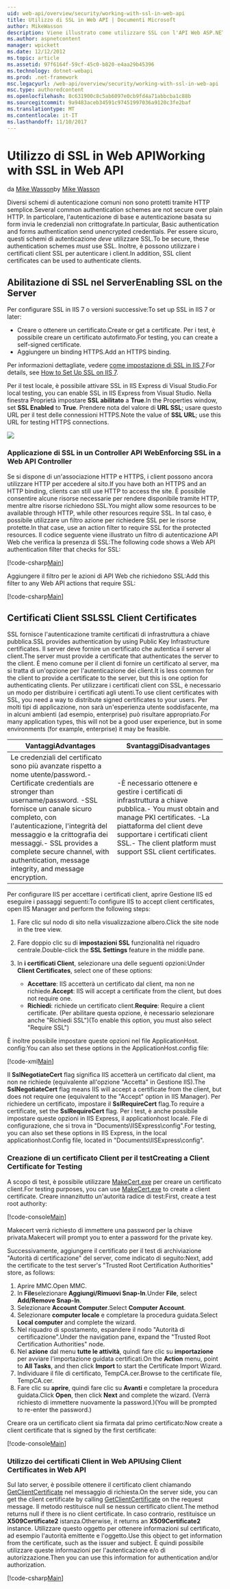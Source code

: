 ```yaml
---
uid: web-api/overview/security/working-with-ssl-in-web-api
title: Utilizzo di SSL in Web API | Documenti Microsoft
author: MikeWasson
description: Viene illustrato come utilizzare SSL con l'API Web ASP.NET, incluso l'utilizzo di certificati client SSL.
ms.author: aspnetcontent
manager: wpickett
ms.date: 12/12/2012
ms.topic: article
ms.assetid: 97f6164f-59cf-45c0-b820-e4aa29b45396
ms.technology: dotnet-webapi
ms.prod: .net-framework
msc.legacyurl: /web-api/overview/security/working-with-ssl-in-web-api
msc.type: authoredcontent
ms.openlocfilehash: 8c631900c8c5ab6097e0cb9fd4a71abbcba1c88b
ms.sourcegitcommit: 9a9483aceb34591c97451997036a9120c3fe2baf
ms.translationtype: MT
ms.contentlocale: it-IT
ms.lasthandoff: 11/10/2017
---
```

<a name="working-with-ssl-in-web-api"></a><span data-ttu-id="03eba-103">Utilizzo di SSL in Web API</span><span class="sxs-lookup"><span data-stu-id="03eba-103">Working with SSL in Web API</span></span>
====================
<span data-ttu-id="03eba-104">da [Mike Wasson](https://github.com/MikeWasson)</span><span class="sxs-lookup"><span data-stu-id="03eba-104">by [Mike Wasson](https://github.com/MikeWasson)</span></span>

<span data-ttu-id="03eba-105">Diversi schemi di autenticazione comuni non sono protetti tramite HTTP semplice.</span><span class="sxs-lookup"><span data-stu-id="03eba-105">Several common authentication schemes are not secure over plain HTTP.</span></span> <span data-ttu-id="03eba-106">In particolare, l'autenticazione di base e autenticazione basata su form invia le credenziali non crittografate.</span><span class="sxs-lookup"><span data-stu-id="03eba-106">In particular, Basic authentication and forms authentication send unencrypted credentials.</span></span> <span data-ttu-id="03eba-107">Per essere sicuro, questi schemi di autenticazione *deve* utilizzare SSL.</span><span class="sxs-lookup"><span data-stu-id="03eba-107">To be secure, these authentication schemes *must* use SSL.</span></span> <span data-ttu-id="03eba-108">Inoltre, è possono utilizzare i certificati client SSL per autenticare i client.</span><span class="sxs-lookup"><span data-stu-id="03eba-108">In addition, SSL client certificates can be used to authenticate clients.</span></span>

## <a name="enabling-ssl-on-the-server"></a><span data-ttu-id="03eba-109">Abilitazione di SSL nel Server</span><span class="sxs-lookup"><span data-stu-id="03eba-109">Enabling SSL on the Server</span></span>

<span data-ttu-id="03eba-110">Per configurare SSL in IIS 7 o versioni successive:</span><span class="sxs-lookup"><span data-stu-id="03eba-110">To set up SSL in IIS 7 or later:</span></span>

- <span data-ttu-id="03eba-111">Creare o ottenere un certificato.</span><span class="sxs-lookup"><span data-stu-id="03eba-111">Create or get a certificate.</span></span> <span data-ttu-id="03eba-112">Per i test, è possibile creare un certificato autofirmato.</span><span class="sxs-lookup"><span data-stu-id="03eba-112">For testing, you can create a self-signed certificate.</span></span>
- <span data-ttu-id="03eba-113">Aggiungere un binding HTTPS.</span><span class="sxs-lookup"><span data-stu-id="03eba-113">Add an HTTPS binding.</span></span>

<span data-ttu-id="03eba-114">Per informazioni dettagliate, vedere [come impostazione di SSL in IIS 7](https://www.iis.net/learn/manage/configuring-security/how-to-set-up-ssl-on-iis).</span><span class="sxs-lookup"><span data-stu-id="03eba-114">For details, see [How to Set Up SSL on IIS 7](https://www.iis.net/learn/manage/configuring-security/how-to-set-up-ssl-on-iis).</span></span>

<span data-ttu-id="03eba-115">Per il test locale, è possibile attivare SSL in IIS Express di Visual Studio.</span><span class="sxs-lookup"><span data-stu-id="03eba-115">For local testing, you can enable SSL in IIS Express from Visual Studio.</span></span> <span data-ttu-id="03eba-116">Nella finestra Proprietà impostare **SSL abilitato** a **True**.</span><span class="sxs-lookup"><span data-stu-id="03eba-116">In the Properties window, set **SSL Enabled** to **True**.</span></span> <span data-ttu-id="03eba-117">Prendere nota del valore di **URL SSL**; usare questo URL per il test delle connessioni HTTPS.</span><span class="sxs-lookup"><span data-stu-id="03eba-117">Note the value of **SSL URL**; use this URL for testing HTTPS connections.</span></span>

![](working-with-ssl-in-web-api/_static/image1.png)

### <a name="enforcing-ssl-in-a-web-api-controller"></a><span data-ttu-id="03eba-118">Applicazione di SSL in un Controller API Web</span><span class="sxs-lookup"><span data-stu-id="03eba-118">Enforcing SSL in a Web API Controller</span></span>

<span data-ttu-id="03eba-119">Se si dispone di un'associazione HTTP e HTTPS, i client possono ancora utilizzare HTTP per accedere al sito.</span><span class="sxs-lookup"><span data-stu-id="03eba-119">If you have both an HTTPS and an HTTP binding, clients can still use HTTP to access the site.</span></span> <span data-ttu-id="03eba-120">È possibile consentire alcune risorse necessarie per rendere disponibile tramite HTTP, mentre altre risorse richiedono SSL.</span><span class="sxs-lookup"><span data-stu-id="03eba-120">You might allow some resources to be available through HTTP, while other resources require SSL.</span></span> <span data-ttu-id="03eba-121">In tal caso, è possibile utilizzare un filtro azione per richiedere SSL per le risorse protette.</span><span class="sxs-lookup"><span data-stu-id="03eba-121">In that case, use an action filter to require SSL for the protected resources.</span></span> <span data-ttu-id="03eba-122">Il codice seguente viene illustrato un filtro di autenticazione API Web che verifica la presenza di SSL:</span><span class="sxs-lookup"><span data-stu-id="03eba-122">The following code shows a Web API authentication filter that checks for SSL:</span></span>

[!code-csharp[Main](working-with-ssl-in-web-api/samples/sample1.cs)]

<span data-ttu-id="03eba-123">Aggiungere il filtro per le azioni di API Web che richiedono SSL:</span><span class="sxs-lookup"><span data-stu-id="03eba-123">Add this filter to any Web API actions that require SSL:</span></span>

[!code-csharp[Main](working-with-ssl-in-web-api/samples/sample2.cs)]

## <a name="ssl-client-certificates"></a><span data-ttu-id="03eba-124">Certificati Client SSL</span><span class="sxs-lookup"><span data-stu-id="03eba-124">SSL Client Certificates</span></span>

<span data-ttu-id="03eba-125">SSL fornisce l'autenticazione tramite certificati di infrastruttura a chiave pubblica.</span><span class="sxs-lookup"><span data-stu-id="03eba-125">SSL provides authentication by using Public Key Infrastructure certificates.</span></span> <span data-ttu-id="03eba-126">Il server deve fornire un certificato che autentica il server al client.</span><span class="sxs-lookup"><span data-stu-id="03eba-126">The server must provide a certificate that authenticates the server to the client.</span></span> <span data-ttu-id="03eba-127">È meno comune per il client di fornire un certificato al server, ma si tratta di un'opzione per l'autenticazione dei client.</span><span class="sxs-lookup"><span data-stu-id="03eba-127">It is less common for the client to provide a certificate to the server, but this is one option for authenticating clients.</span></span> <span data-ttu-id="03eba-128">Per utilizzare i certificati client con SSL, è necessario un modo per distribuire i certificati agli utenti.</span><span class="sxs-lookup"><span data-stu-id="03eba-128">To use client certificates with SSL, you need a way to distribute signed certificates to your users.</span></span> <span data-ttu-id="03eba-129">Per molti tipi di applicazione, non sarà un'esperienza utente soddisfacente, ma in alcuni ambienti (ad esempio, enterprise) può risultare appropriato.</span><span class="sxs-lookup"><span data-stu-id="03eba-129">For many application types, this will not be a good user experience, but in some environments (for example, enterprise) it may be feasible.</span></span>

| <span data-ttu-id="03eba-130">Vantaggi</span><span class="sxs-lookup"><span data-stu-id="03eba-130">Advantages</span></span> | <span data-ttu-id="03eba-131">Svantaggi</span><span class="sxs-lookup"><span data-stu-id="03eba-131">Disadvantages</span></span> |
| --- | --- |
| <span data-ttu-id="03eba-132">Le credenziali del certificato sono più avanzate rispetto a nome utente/password.</span><span class="sxs-lookup"><span data-stu-id="03eba-132">- Certificate credentials are stronger than username/password.</span></span> <span data-ttu-id="03eba-133">-SSL fornisce un canale sicuro completo, con l'autenticazione, l'integrità del messaggio e la crittografia dei messaggi.</span><span class="sxs-lookup"><span data-stu-id="03eba-133">- SSL provides a complete secure channel, with authentication, message integrity, and message encryption.</span></span> | <span data-ttu-id="03eba-134">-È necessario ottenere e gestire i certificati di infrastruttura a chiave pubblica.</span><span class="sxs-lookup"><span data-stu-id="03eba-134">- You must obtain and manage PKI certificates.</span></span> <span data-ttu-id="03eba-135">-La piattaforma del client deve supportare i certificati client SSL.</span><span class="sxs-lookup"><span data-stu-id="03eba-135">- The client platform must support SSL client certificates.</span></span> |

<span data-ttu-id="03eba-136">Per configurare IIS per accettare i certificati client, aprire Gestione IIS ed eseguire i passaggi seguenti:</span><span class="sxs-lookup"><span data-stu-id="03eba-136">To configure IIS to accept client certificates, open IIS Manager and perform the following steps:</span></span>

1. <span data-ttu-id="03eba-137">Fare clic sul nodo di sito nella visualizzazione albero.</span><span class="sxs-lookup"><span data-stu-id="03eba-137">Click the site node in the tree view.</span></span>
2. <span data-ttu-id="03eba-138">Fare doppio clic su di **impostazioni SSL** funzionalità nel riquadro centrale.</span><span class="sxs-lookup"><span data-stu-id="03eba-138">Double-click the **SSL Settings** feature in the middle pane.</span></span>
3. <span data-ttu-id="03eba-139">In **i certificati Client**, selezionare una delle seguenti opzioni:</span><span class="sxs-lookup"><span data-stu-id="03eba-139">Under **Client Certificates**, select one of these options:</span></span> 

    - <span data-ttu-id="03eba-140">**Accettare**: IIS accetterà un certificato dal client, ma non ne richiede.</span><span class="sxs-lookup"><span data-stu-id="03eba-140">**Accept**: IIS will accept a certificate from the client, but does not require one.</span></span>
    - <span data-ttu-id="03eba-141">**Richiedi**: richiede un certificato client.</span><span class="sxs-lookup"><span data-stu-id="03eba-141">**Require**: Require a client certificate.</span></span> <span data-ttu-id="03eba-142">(Per abilitare questa opzione, è necessario selezionare anche "Richiedi SSL")</span><span class="sxs-lookup"><span data-stu-id="03eba-142">(To enable this option, you must also select "Require SSL")</span></span>

<span data-ttu-id="03eba-143">È inoltre possibile impostare queste opzioni nel file ApplicationHost. config:</span><span class="sxs-lookup"><span data-stu-id="03eba-143">You can also set these options in the ApplicationHost.config file:</span></span>

[!code-xml[Main](working-with-ssl-in-web-api/samples/sample3.xml)]

<span data-ttu-id="03eba-144">Il **SslNegotiateCert** flag significa IIS accetterà un certificato dal client, ma non ne richiede (equivalente all'opzione "Accetta" in Gestione IIS).</span><span class="sxs-lookup"><span data-stu-id="03eba-144">The **SslNegotiateCert** flag means IIS will accept a certificate from the client, but does not require one (equivalent to the "Accept" option in IIS Manager).</span></span> <span data-ttu-id="03eba-145">Per richiedere un certificato, impostare il **SslRequireCert** flag.</span><span class="sxs-lookup"><span data-stu-id="03eba-145">To require a certificate, set the **SslRequireCert** flag.</span></span> <span data-ttu-id="03eba-146">Per i test, è anche possibile impostare queste opzioni in IIS Express, il applicationhost locale. File di configurazione, che si trova in "Documents\IISExpress\config".</span><span class="sxs-lookup"><span data-stu-id="03eba-146">For testing, you can also set these options in IIS Express, in the local applicationhost.Config file, located in "Documents\IISExpress\config".</span></span>

### <a name="creating-a-client-certificate-for-testing"></a><span data-ttu-id="03eba-147">Creazione di un certificato Client per il test</span><span class="sxs-lookup"><span data-stu-id="03eba-147">Creating a Client Certificate for Testing</span></span>

<span data-ttu-id="03eba-148">A scopo di test, è possibile utilizzare [MakeCert.exe](https://msdn.microsoft.com/en-US/library/bfsktky3.aspx) per creare un certificato client.</span><span class="sxs-lookup"><span data-stu-id="03eba-148">For testing purposes, you can use [MakeCert.exe](https://msdn.microsoft.com/en-US/library/bfsktky3.aspx) to create a client certificate.</span></span> <span data-ttu-id="03eba-149">Creare innanzitutto un'autorità radice di test:</span><span class="sxs-lookup"><span data-stu-id="03eba-149">First, create a test root authority:</span></span>

[!code-console[Main](working-with-ssl-in-web-api/samples/sample4.cmd)]

<span data-ttu-id="03eba-150">Makecert verrà richiesto di immettere una password per la chiave privata.</span><span class="sxs-lookup"><span data-stu-id="03eba-150">Makecert will prompt you to enter a password for the private key.</span></span>

<span data-ttu-id="03eba-151">Successivamente, aggiungere il certificato per il test di archiviazione "Autorità di certificazione" del server, come indicato di seguito:</span><span class="sxs-lookup"><span data-stu-id="03eba-151">Next, add the certificate to the test server's "Trusted Root Certification Authorities" store, as follows:</span></span>

1. <span data-ttu-id="03eba-152">Aprire MMC.</span><span class="sxs-lookup"><span data-stu-id="03eba-152">Open MMC.</span></span>
2. <span data-ttu-id="03eba-153">In **File**selezionare **Aggiungi/Rimuovi Snap-In**.</span><span class="sxs-lookup"><span data-stu-id="03eba-153">Under **File**, select **Add/Remove Snap-In**.</span></span>
3. <span data-ttu-id="03eba-154">Selezionare **Account Computer**.</span><span class="sxs-lookup"><span data-stu-id="03eba-154">Select **Computer Account**.</span></span>
4. <span data-ttu-id="03eba-155">Selezionare **computer locale** e completare la procedura guidata.</span><span class="sxs-lookup"><span data-stu-id="03eba-155">Select **Local computer** and complete the wizard.</span></span>
5. <span data-ttu-id="03eba-156">Nel riquadro di spostamento, espandere il nodo "Autorità di certificazione".</span><span class="sxs-lookup"><span data-stu-id="03eba-156">Under the navigation pane, expand the "Trusted Root Certification Authorities" node.</span></span>
6. <span data-ttu-id="03eba-157">Nel **azione** dal menu **tutte le attività**, quindi fare clic su **importazione** per avviare l'importazione guidata certificati.</span><span class="sxs-lookup"><span data-stu-id="03eba-157">On the **Action** menu, point to **All Tasks**, and then click **Import** to start the Certificate Import Wizard.</span></span>
7. <span data-ttu-id="03eba-158">Individuare il file di certificato, TempCA.cer.</span><span class="sxs-lookup"><span data-stu-id="03eba-158">Browse to the certificate file, TempCA.cer.</span></span>
8. <span data-ttu-id="03eba-159">Fare clic su **aprire**, quindi fare clic su **Avanti** e completare la procedura guidata.</span><span class="sxs-lookup"><span data-stu-id="03eba-159">Click **Open**, then click **Next** and complete the wizard.</span></span> <span data-ttu-id="03eba-160">(Verrà richiesto di immettere nuovamente la password.)</span><span class="sxs-lookup"><span data-stu-id="03eba-160">(You will be prompted to re-enter the password.)</span></span>

<span data-ttu-id="03eba-161">Creare ora un certificato client sia firmata dal primo certificato:</span><span class="sxs-lookup"><span data-stu-id="03eba-161">Now create a client certificate that is signed by the first certificate:</span></span>

[!code-console[Main](working-with-ssl-in-web-api/samples/sample5.cmd)]

### <a name="using-client-certificates-in-web-api"></a><span data-ttu-id="03eba-162">Utilizzo dei certificati Client in Web API</span><span class="sxs-lookup"><span data-stu-id="03eba-162">Using Client Certificates in Web API</span></span>

<span data-ttu-id="03eba-163">Sul lato server, è possibile ottenere il certificato client chiamando [GetClientCertificate](https://msdn.microsoft.com/en-us/library/system.net.http.httprequestmessageextensions.getclientcertificate.aspx) nel messaggio di richiesta.</span><span class="sxs-lookup"><span data-stu-id="03eba-163">On the server side, you can get the client certificate by calling [GetClientCertificate](https://msdn.microsoft.com/en-us/library/system.net.http.httprequestmessageextensions.getclientcertificate.aspx) on the request message.</span></span> <span data-ttu-id="03eba-164">Il metodo restituisce null se nessun certificato client.</span><span class="sxs-lookup"><span data-stu-id="03eba-164">The method returns null if there is no client certificate.</span></span> <span data-ttu-id="03eba-165">In caso contrario, restituisce un **X509Certificate2** istanza.</span><span class="sxs-lookup"><span data-stu-id="03eba-165">Otherwise, it returns an **X509Certificate2** instance.</span></span> <span data-ttu-id="03eba-166">Utilizzare questo oggetto per ottenere informazioni sul certificato, ad esempio l'autorità emittente e l'oggetto.</span><span class="sxs-lookup"><span data-stu-id="03eba-166">Use this object to get information from the certificate, such as the issuer and subject.</span></span> <span data-ttu-id="03eba-167">È quindi possibile utilizzare queste informazioni per l'autenticazione e/o di autorizzazione.</span><span class="sxs-lookup"><span data-stu-id="03eba-167">Then you can use this information for authentication and/or authorization.</span></span>

[!code-csharp[Main](working-with-ssl-in-web-api/samples/sample6.cs)]
